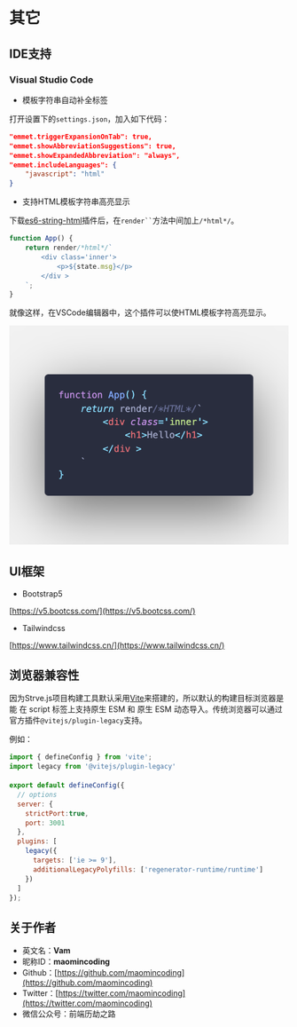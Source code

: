 # 其它

## IDE支持

### Visual Studio Code

- 模板字符串自动补全标签

打开设置下的`settings.json`，加入如下代码：

```json
"emmet.triggerExpansionOnTab": true,
"emmet.showAbbreviationSuggestions": true,
"emmet.showExpandedAbbreviation": "always",
"emmet.includeLanguages": {
    "javascript": "html"
}
```

- 支持HTML模板字符串高亮显示

下载[es6-string-html](https://marketplace.visualstudio.com/items?itemName=Tobermory.es6-string-html)插件后，在` render`` `方法中间加上`/*html*/`。

```js
function App() {
    return render/*html*/`
        <div class='inner'>
            <p>${state.msg}</p>
        </div >
    `;
}
```

就像这样，在VSCode编辑器中，这个插件可以使HTML模板字符高亮显示。

![](../../.vuepress/public/img/code1.png)

## UI框架

- Bootstrap5

[https://v5.bootcss.com/](https://v5.bootcss.com/)

- Tailwindcss

[https://www.tailwindcss.cn/](https://www.tailwindcss.cn/)


## 浏览器兼容性

因为Strve.js项目构建工具默认采用[Vite](https://vitejs.dev/)来搭建的，所以默认的构建目标浏览器是能 在 script 标签上支持原生 ESM 和 原生 ESM 动态导入。传统浏览器可以通过官方插件`@vitejs/plugin-legacy`支持。

例如：
```js
import { defineConfig } from 'vite';
import legacy from '@vitejs/plugin-legacy'

export default defineConfig({
  // options
  server: {
    strictPort:true,
    port: 3001
  },
  plugins: [
    legacy({
      targets: ['ie >= 9'],
      additionalLegacyPolyfills: ['regenerator-runtime/runtime']
    })
  ]
});
```

## 关于作者

- 英文名：**Vam**
- 昵称ID：**maomincoding**
- Github：[https://github.com/maomincoding](https://github.com/maomincoding)
- Twitter：[https://twitter.com/maomincoding](https://twitter.com/maomincoding)
- 微信公众号：前端历劫之路
